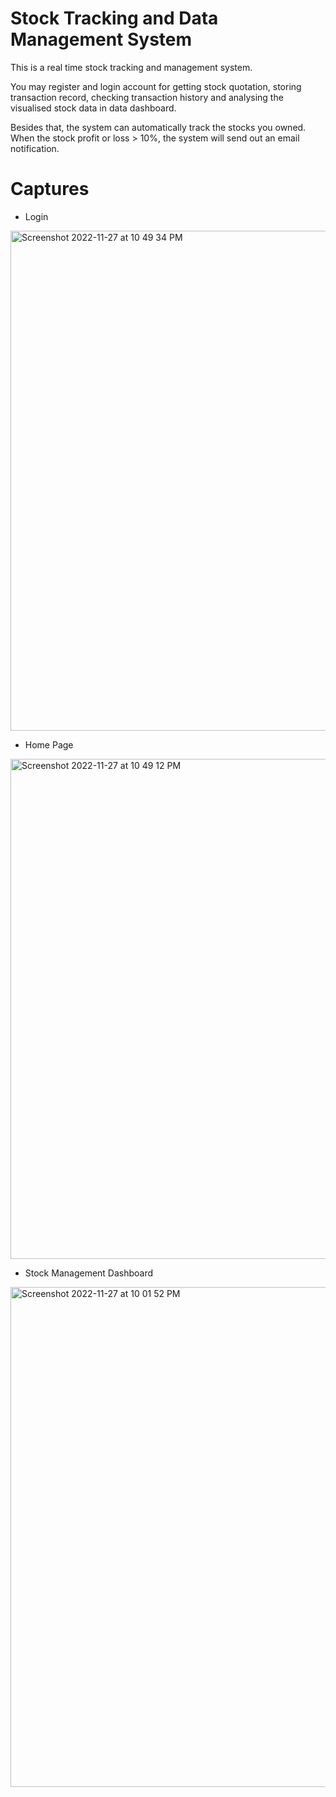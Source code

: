 # Stock Tracking and Data Management System

This is a real time stock tracking and management system.

You may register and login account for getting stock quotation, storing transaction record, checking transaction history and analysing the visualised stock data in data dashboard.

Besides that, the system can automatically track the stocks you owned. When the stock profit or loss > 10%, the system will send out an email notification.


# Captures
* Login
<img width="800" alt="Screenshot 2022-11-27 at 10 49 34 PM" src="https://user-images.githubusercontent.com/70442354/204143155-be062362-778a-4f0d-aa14-d4411cfd5757.png">

* Home Page
<img width="800" alt="Screenshot 2022-11-27 at 10 49 12 PM" src="https://user-images.githubusercontent.com/70442354/204143202-a98617a0-39c0-4378-8784-5ad0af90169e.png">

* Stock Management Dashboard
<img width="800" alt="Screenshot 2022-11-27 at 10 01 52 PM" src="https://user-images.githubusercontent.com/70442354/204143241-a3ec8fa8-6e67-4af9-bc7d-26c38e3be6e3.png">

